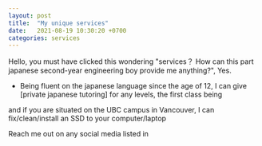 ```yaml
---
layout: post
title:  "My unique services"
date:   2021-08-19 10:30:20 +0700
categories: services
---
```

Hello, you must have clicked this wondering "services？ How can this part japanese second-year engineering boy provide me anything?", Yes.

- Being fluent on the japanese language since the age of 12, I can give [private japanese tutoring] for any levels, the first class being 

and if you are situated on the UBC campus in Vancouver, I can fix/clean/install an SSD to your computer/laptop

Reach me out on any social media listed in 